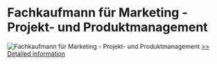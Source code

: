 # Fachkaufmann für Marketing - Projekt- und Produktmanagement
![Fachkaufmann für Marketing - Projekt- und Produktmanagement](https://mycommerce.akamaized.net/api/pimages/P300381785/BIG/300381785.JPG)
[>> Detailed information](https://secure.shareit.com/shareit/product.html?productid=300381785&affiliateid=200057808)
